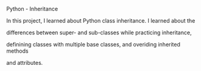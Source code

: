 Python - Inheritance

In this project, I learned about Python class inheritance. I learned about the



differences between super- and sub-classes while practicing inheritance,



definining classes with multiple base classes, and overiding inherited methods



and attributes.
